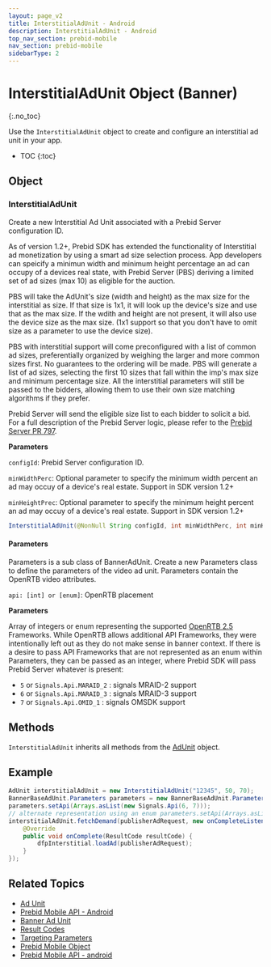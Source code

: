 ```yaml
---
layout: page_v2
title: InterstitialAdUnit - Android
description: InterstitialAdUnit - Android
top_nav_section: prebid-mobile
nav_section: prebid-mobile
sidebarType: 2
---
```


# InterstitialAdUnit Object (Banner)
{:.no_toc}

Use the `InterstitialAdUnit` object to create and configure an interstitial ad unit in your app.

* TOC
{:toc}

## Object

### InterstitialAdUnit

Create a new Interstitial Ad Unit associated with a Prebid Server configuration ID.

As of version 1.2+, Prebid SDK has extended the functionality of Interstitial ad monetization by using a smart ad size selection process. App developers can speicify a minimun width and minimum height percentage an ad can occupy of a devices real state, with Prebid Server (PBS) deriving a limited set of ad sizes (max 10) as eligible for the auction.

PBS will take the AdUnit's size (width and height) as the max size for the interstitial as size. If that size is 1x1, it will look up the device's size and use that as the max size. If the wdith and height are not present, it will also use the device size as the max size. (1x1 support so that you don't have to omit size as a parameter to use the device size).

PBS with interstitial support will come preconfigured with a list of common ad sizes, preferentially organized by weighing the larger and more common sizes first. No guarantees to the ordering will be made. PBS will generate a list of ad sizes, selecting the first 10 sizes that fall within the imp's max size and minimum percentage size. All the interstitial parameters will still be passed to the bidders, allowing them to use their own size matching algorithms if they prefer.

Prebid Server will send the eligible size list to each bidder to solicit a bid. For a full description of the Prebid Server logic, please refer to the [Prebid Server PR 797](https://github.com/prebid/prebid-server/pull/797/files).

**Parameters**

`configId`: Prebid Server configuration ID.

`minWidthPerc`: Optional parameter to specify the minimum width percent an ad may occuy of a device's real estate. Support in SDK version 1.2+

`minHeightPrec`: Optional parameter to specify the minimum height percent an ad may occuy of a device's real estate. Support in SDK version 1.2+

```java
InterstitialAdUnit(@NonNull String configId, int minWidthPerc, int minHeightPerc)
```

#### Parameters


Parameters is a sub class of BannerAdUnit. Create a new Parameters class to define the parameters of the video ad unit. Parameters contain the OpenRTB video attributes.

`api: [int] or [enum]`: OpenRTB placement

**Parameters**

Array of integers or enum representing the supported [OpenRTB 2.5](https://www.iab.com/wp-content/uploads/2016/03/OpenRTB-API-Specification-Version-2-5-FINAL.pdf) Frameworks. While OpenRTB allows additional API Frameworks, they were intentionally left out as they do not make sense in banner context. If there is a desire to pass API Frameworks that are not represented as an enum within Parameters, they can be passed as an integer, where Prebid SDK will pass Prebid Server whatever is present:

* `5` or `Signals.Api.MARAID_2` : signals MRAID-2 support
* `6` or `Signals.Api.MARAID_3` : signals MRAID-3 support
* `7` or `Signals.Api.OMID_1` :  signals OMSDK support


## Methods

`InterstitialAdUnit` inherits all methods from the [AdUnit](/prebid-mobile/pbm-api/android/pbm-adunit-android.html) object.

## Example

```java
AdUnit interstitialAdUnit = new InterstitialAdUnit("12345", 50, 70);
BannerBaseAdUnit.Parameters parameters = new BannerBaseAdUnit.Parameters();
parameters.setApi(Arrays.asList(new Signals.Api(6, 7)));
// alternate representation using an enum parameters.setApi(Arrays.asList(Signals.Api.MRAID_3, Signals.Api.OMID_1));
interstitialAdUnit.fetchDemand(publisherAdRequest, new onCompleteListener() {
    @Override
    public void onComplete(ResultCode resultCode) {
        dfpInterstitial.loadAd(publisherAdRequest);
    }
});
```

## Related Topics

- [Ad Unit](/prebid-mobile/pbm-api/android/pbm-adunit-android.html)
- [Prebid Mobile API - Android]({{site.baseurl}}/prebid-mobile/pbm-api/android/pbm-api-android.html)
- [Banner Ad Unit](/prebid-mobile/pbm-api/android/pbm-banneradunit-android.html)
- [Result Codes]({{site.baseurl}}/prebid-mobile/pbm-api/android/pbm-api-result-codes-android.html)
- [Targeting Parameters]({{site.baseurl}}/prebid-mobile/pbm-api/android/pbm-targeting-params-android.html)
- [Prebid Mobile Object]({{site.baseurl}}/prebid-mobile/pbm-api/android/prebidmobile-object-android.html)
- [Prebid Mobile API - android]({{site.baseurl}}/prebid-mobile/pbm-api/android/pbm-api-android.html)
